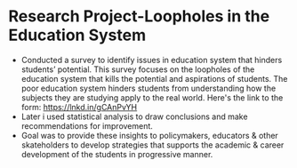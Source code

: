 # Research Project-Loopholes in the Education System
- Conducted a survey to identify issues in education system that hinders students’ potential. This survey focuses on the loopholes of the education system that kills the potential and aspirations of students.
The poor education system hinders students from understanding how the subjects they are studying apply to the real world. 
Here's the link to the form: https://lnkd.in/gCAnPvYH
- Later i used statistical analysis to draw conclusions and make recommendations for improvement. 
- Goal was to provide these insights to policymakers, educators & other skateholders to develop strategies that supports the academic & career development of the students in progressive manner.
